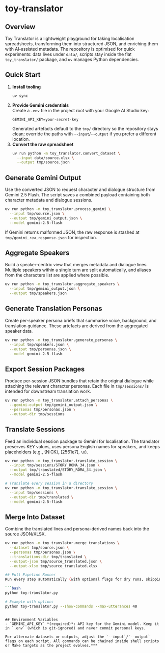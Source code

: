 # toy-translator

## Overview
Toy Translator is a lightweight playground for taking localisation spreadsheets, transforming them into structured JSON, and enriching them with AI-assisted metadata. The repository is optimised for quick experiments: data lives under `data/`, scripts stay inside the flat `toy_translator/` package, and `uv` manages Python dependencies.

## Quick Start
1. **Install tooling**  
   ```bash
   uv sync
   ```
2. **Provide Gemini credentials**  
   Create a `.env` file in the project root with your Google AI Studio key:
   ```
   GEMINI_API_KEY=your-secret-key
   ```
   Generated artefacts default to the `tmp/` directory so the repository stays clean; override the paths with `--input`/`--output` if you prefer a different location.
3. **Convert the raw spreadsheet**  
   ```bash
   uv run python -m toy_translator.convert_dataset \
     --input data/source.xlsx \
     --output tmp/source.json
   ```

## Generate Gemini Output
Use the converted JSON to request character and dialogue structure from Gemini 2.5 Flash. The script saves a combined payload containing both character metadata and dialogue sessions.

```bash
uv run python -m toy_translator.process_gemini \
  --input tmp/source.json \
  --output tmp/gemini_output.json \
  --model gemini-2.5-flash
```

If Gemini returns malformed JSON, the raw response is stashed at `tmp/gemini_raw_response.json` for inspection.

## Aggregate Speakers
Build a speaker-centric view that merges metadata and dialogue lines. Multiple speakers within a single turn are split automatically, and aliases from the characters list are applied where possible.

```bash
uv run python -m toy_translator.aggregate_speakers \
  --input tmp/gemini_output.json \
  --output tmp/speakers.json
```

## Generate Translation Personas
Create per-speaker persona briefs that summarise voice, background, and translation guidance. These artefacts are derived from the aggregated speaker data.

```bash
uv run python -m toy_translator.generate_personas \
  --input tmp/speakers.json \
  --output tmp/personas.json \
  --model gemini-2.5-flash
```

## Export Session Packages
Produce per-session JSON bundles that retain the original dialogue while attaching the relevant
character personas. Each file in `tmp/sessions/` is intended for downstream translation work.

```bash
uv run python -m toy_translator.attach_personas \
  --gemini-output tmp/gemini_output.json \
  --personas tmp/personas.json \
  --output-dir tmp/sessions
```

## Translate Sessions
Feed an individual session package to Gemini for localisation. The translator preserves KEY values,
uses persona English names for speakers, and keeps placeholders (e.g., {NICK}, [2561e7], `\n`).

```bash
uv run python -m toy_translator.translate_session \
  --input tmp/sessions/STORY_ROMA_34.json \
  --output tmp/translated/STORY_ROMA_34.json \
  --model gemini-2.5-flash

# Translate every session in a directory
uv run python -m toy_translator.translate_session \
  --input tmp/sessions \
  --output-dir tmp/translated \
  --model gemini-2.5-flash
```

## Merge Into Dataset
Combine the translated lines and persona-derived names back into the source JSON/XLSX.

```bash
uv run python -m toy_translator.merge_translations \
  --dataset tmp/source.json \
  --personas tmp/personas.json \
  --translations-dir tmp/translated \
  --output-json tmp/source_translated.json \
  --output-xlsx tmp/source_translated.xlsx

## Full Pipeline Runner
Run every step automatically (with optional flags for dry runs, skipping stages, or resuming):

```bash
python toy-translator.py

# Example with options
python toy-translator.py --show-commands --max-utterances 40
```
```

## Environment Variables
- `GEMINI_API_KEY` *(required)*: API key for the Gemini model. Keep it in `.env` (which is git-ignored) and never commit personal keys.

For alternate datasets or outputs, adjust the `--input`/`--output` flags on each script. All commands can be chained inside shell scripts or Make targets as the project evolves.***
